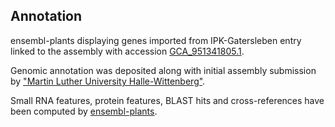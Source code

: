 **Annotation**
----------

ensembl-plants displaying genes imported from IPK-Gatersleben entry linked to the assembly with accession [GCA\_951341805.1](http://www.ebi.ac.uk/ena/data/view/GCA_951341805.1).

Genomic annotation was deposited along with initial assembly submission by ["Martin Luther University Halle-Wittenberg"](URL_GOES_HERE).

Small RNA features, protein features, BLAST hits and cross-references have been
computed by [ensembl-plants](https://plants.ensembl.org/info/genome/annotation/index.html).
